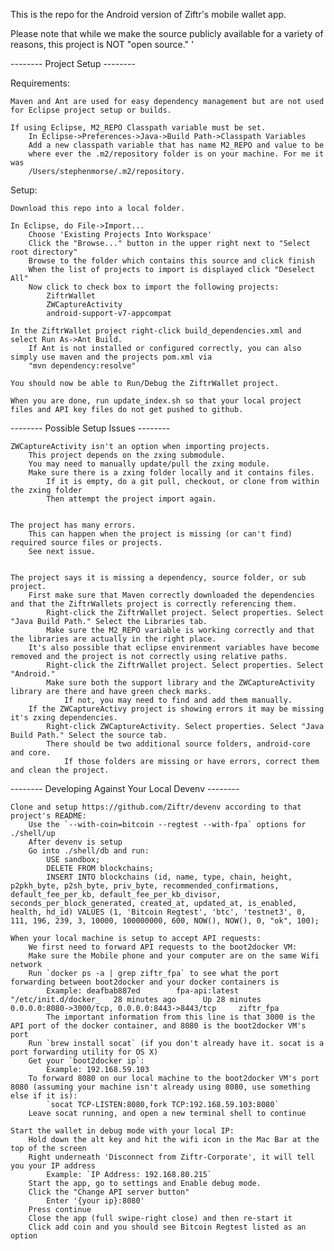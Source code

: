 


This is the repo for the Android version of Ziftr's mobile wallet app.

Please note that while we make the source publicly available for a variety of reasons, this project is NOT "open source."
<insert licensing notes>'




-------- Project Setup --------

Requirements:

    Maven and Ant are used for easy dependency management but are not used for Eclipse project setup or builds.

    If using Eclipse, M2_REPO Classpath variable must be set.
        In Eclipse->Preferences->Java->Build Path->Classpath Variables
        Add a new classpath variable that has name M2_REPO and value to be
        where ever the .m2/repository folder is on your machine. For me it was
        /Users/stephenmorse/.m2/repository.


Setup:

    Download this repo into a local folder.

    In Eclipse, do File->Import...
        Choose 'Existing Projects Into Workspace'
        Click the "Browse..." button in the upper right next to "Select root directory"
        Browse to the folder which contains this source and click finish
        When the list of projects to import is displayed click "Deselect All"
        Now click to check box to import the following projects:
            ZiftrWallet
            ZWCaptureActivity
            android-support-v7-appcompat

    In the ZiftrWallet project right-click build_dependencies.xml and select Run As->Ant Build.
        If Ant is not installed or configured correctly, you can also simply use maven and the projects pom.xml via
        "mvn dependency:resolve"

    You should now be able to Run/Debug the ZiftrWallet project.

    When you are done, run update_index.sh so that your local project files and API key files do not get pushed to github.

-------- Possible Setup Issues --------

    ZWCaptureActivity isn't an option when importing projects.
        This project depends on the zxing submodule.
        You may need to manually update/pull the zxing module.
        Make sure there is a zxing folder locally and it contains files.
            If it is empty, do a git pull, checkout, or clone from within the zxing folder
            Then attempt the project import again.


    The project has many errors.
        This can happen when the project is missing (or can't find) required source files or projects.
        See next issue.


    The project says it is missing a dependency, source folder, or sub project.
        First make sure that Maven correctly downloaded the dependencies and that the ZiftrWallets project is correctly referencing them.
            Right-click the ZiftrWallet project. Select properties. Select "Java Build Path." Select the Libraries tab.
            Make sure the M2_REPO variable is working correctly and that the libraries are actually in the right place.
        It's also possible that eclipse envirenment variables have become removed and the project is not correctly using relative paths.
            Right-click the ZiftrWallet project. Select properties. Select "Android."
            Make sure both the support library and the ZWCaptureActivity library are there and have green check marks.
                If not, you may need to find and add them manually.
        If the ZWCaptureActivy project is showing errors it may be missing it's zxing dependencies.
            Right-click ZWCaptureActivity. Select properties. Select "Java Build Path." Select the source tab.
            There should be two additional source folders, android-core and core.
                If those folders are missing or have errors, correct them and clean the project.




-------- Developing Against Your Local Devenv --------

	Clone and setup https://github.com/Ziftr/devenv according to that project's README:
		Use the `--with-coin=bitcoin --regtest --with-fpa` options for ./shell/up
		After devenv is setup
		Go into ./shell/db and run:
			USE sandbox;
			DELETE FROM blockchains;
			INSERT INTO blockchains (id, name, type, chain, height, p2pkh_byte, p2sh_byte, priv_byte, recommended_confirmations, default_fee_per_kb, default_fee_per_kb_divisor, seconds_per_block_generated, created_at, updated_at, is_enabled, health, hd_id) VALUES (1, 'Bitcoin Regtest', 'btc', 'testnet3', 0, 111, 196, 239, 3, 10000, 100000000, 600, NOW(), NOW(), 0, "ok", 100);

	When your local machine is setup to accept API requests:
		We first need to forward API requests to the boot2docker VM:
		Make sure the Mobile phone and your computer are on the same Wifi network
		Run `docker ps -a | grep ziftr_fpa` to see what the port forwarding between boot2docker and your docker containers is
			Example: deafbab887ed        fpa-api:latest                   "/etc/init.d/docker_   28 minutes ago      Up 28 minutes       0.0.0.0:8080->3000/tcp, 0.0.0.0:8443->8443/tcp		ziftr_fpa
			The important information from this line is that 3000 is the API port of the docker container, and 8080 is the boot2docker VM's port
		Run `brew install socat` (if you don't already have it. socat is a port forwarding utility for OS X)
		Get your `boot2docker ip`:
			Example: 192.168.59.103
		To forward 8080 on our local machine to the boot2docker VM's port 8080 (assuming your machine isn't already using 8080, use something else if it is):
			`socat TCP-LISTEN:8080,fork TCP:192.168.59.103:8080`
		Leave socat running, and open a new terminal shell to continue

	Start the wallet in debug mode with your local IP:
		Hold down the alt key and hit the wifi icon in the Mac Bar at the top of the screen
		Right underneath 'Disconnect from Ziftr-Corporate', it will tell you your IP address
			Example: `IP Address: 192.168.80.215`
		Start the app, go to settings and Enable debug mode.
		Click the "Change API server button"
			Enter '{your ip}:8080'
		Press continue
		Close the app (full swipe-right close) and then re-start it
		Click add coin and you should see Bitcoin Regtest listed as an option









